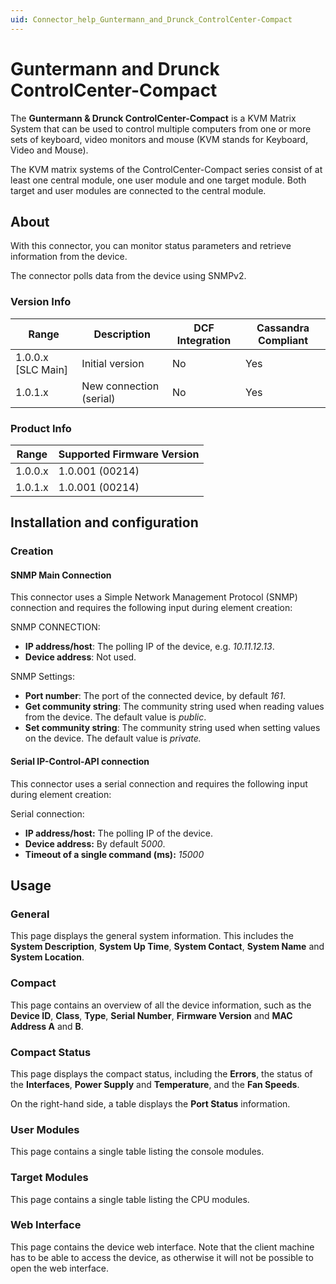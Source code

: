 ```yaml
---
uid: Connector_help_Guntermann_and_Drunck_ControlCenter-Compact
---
```


# Guntermann and Drunck ControlCenter-Compact

The **Guntermann & Drunck ControlCenter-Compact** is a KVM Matrix System that can be used to control multiple computers from one or more sets of keyboard, video monitors and mouse (KVM stands for Keyboard, Video and Mouse).

The KVM matrix systems of the ControlCenter-Compact series consist of at least one central module, one user module and one target module. Both target and user modules are connected to the central module.

## About

With this connector, you can monitor status parameters and retrieve information from the device.

The connector polls data from the device using SNMPv2.

### Version Info

| **Range**     | **Description**         | **DCF Integration** | **Cassandra Compliant** |
|----------------------|-------------------------|---------------------|-------------------------|
| 1.0.0.x \[SLC Main\] | Initial version         | No                  | Yes                     |
| 1.0.1.x              | New connection (serial) | No                  | Yes                     |

### Product Info

| Range | Supported Firmware Version |
|------------------|-----------------------------|
| 1.0.0.x          | 1.0.001 (00214)             |
| 1.0.1.x          | 1.0.001 (00214)             |

## Installation and configuration

### Creation

#### SNMP Main Connection

This connector uses a Simple Network Management Protocol (SNMP) connection and requires the following input during element creation:

SNMP CONNECTION:

- **IP address/host**: The polling IP of the device, e.g. *10.11.12.13*.
- **Device address**: Not used.

SNMP Settings:

- **Port number**: The port of the connected device, by default *161*.
- **Get community string**: The community string used when reading values from the device. The default value is *public*.
- **Set community string**: The community string used when setting values on the device. The default value is *private.*

#### Serial IP-Control-API connection

This connector uses a serial connection and requires the following input during element creation:

Serial connection:

- **IP address/host:** The polling IP of the device.
- **Device address:** By default *5000*.
- **Timeout of a single command (ms):** *15000*

## Usage

### General

This page displays the general system information. This includes the **System Description**, **System Up Time**, **System Contact**, **System Name** and **System Location**.

### Compact

This page contains an overview of all the device information, such as the **Device ID**, **Class**, **Type**, **Serial Number**, **Firmware Version** and **MAC Address A** and **B**.

### Compact Status

This page displays the compact status, including the **Errors**, the status of the **Interfaces**, **Power Supply** and **Temperature**, and the **Fan Speeds**.

On the right-hand side, a table displays the **Port Status** information.

### User Modules

This page contains a single table listing the console modules.

### Target Modules

This page contains a single table listing the CPU modules.

### Web Interface

This page contains the device web interface. Note that the client machine has to be able to access the device, as otherwise it will not be possible to open the web interface.
